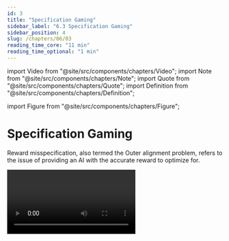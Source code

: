 ```yaml
---
id: 3
title: "Specification Gaming"
sidebar_label: "6.3 Specification Gaming"
sidebar_position: 4
slug: /chapters/06/03
reading_time_core: "11 min"
reading_time_optional: "1 min"
---
```

import Video from "@site/src/components/chapters/Video";
import Note from "@site/src/components/chapters/Note";
import Quote from "@site/src/components/chapters/Quote";
import Definition from "@site/src/components/chapters/Definition";

import Figure from "@site/src/components/chapters/Figure";

# Specification Gaming

<Definition term="Reward misspecification" source="">

Reward misspecification, also termed the Outer alignment problem, refers to the issue of providing an AI with the accurate reward to optimize for.

</Definition>

<Video type="youtube" videoId="nKJlF-olKmg" number="2" label="6.2" caption="Optional video with many examples of specification gaming." />

The fundamental issue is simple to comprehend: does the specified loss function align with the intended objective of its designers? However, implementing this in practical scenarios is exceedingly challenging. To express the complete "intention" behind a human request equates to conveying all human values, the implicit cultural context, etc., which remain poorly understood themselves.

Furthermore, as most models are designed as goal optimizers, they are all vulnerable to Goodhart's Law. This vulnerability implies that unforeseen negative consequences may arise due to excessive optimization pressure on a goal that appears well-specified to humans, but deviates from true objectives in subtle ways.

The overall problem can be broken up into distinct issues which will be explained in detail in individual sub-sections below. Here is a quick overview:

- **Reward misspecification** occurs when the specified reward function does not accurately capture the true objective or desired behavior.

- **Reward design** refers to the process of designing the reward function to align the behavior of AI agents with the intended objectives.

- **Reward hacking** refers to the behavior of RL agents exploiting gaps or loopholes in the specified reward function to achieve high rewards without actually fulfilling the intended objectives.

- **Reward tampering** is a broader concept that encompasses inappropriate agent influence on the reward process itself, excluding the manipulation of the reward function through gaming.

Before delving into specific types of reward misspecification failures, the following section further explains the emphasis on reward design in conjunction with algorithm design. This section also elucidates the notorious difficulty of designing effective rewards.

## Reward Design {#01}

<Definition term="Reward Design" source="">

Reward design refers to the process of specifying the reward function in reinforcement learning (RL).

</Definition>

Reward design is a broader term than reward shaping that encompasses the entire process of designing and shaping reward functions to guide the behavior of AI systems. It involves not only reward shaping but also the overall process of defining objectives, specifying preferences, and creating reward functions that align with human values and desired outcomes. Reward design is a term that is often used interchangeably with reward engineering ([Christiano, 2019](https://www.alignmentforum.org/posts/4nZRzoGTqg8xy5rr8/the-reward-engineering-problem)). They both refer to the same thing.

RL algorithm design and RL reward design are two separate facets of reinforcement learning. RL algorithm design is about the development and implementation of learning algorithms that allow an agent to learn and refine its behavior based on rewards and environmental interactions. This process includes designing the mechanisms and procedures by which the agent learns from its experiences, updates its policies, and makes decisions to maximize cumulative rewards.

Conversely, RL reward design concentrates on the specification and design of the reward function guiding the RL agent's learning process. Reward design warrants carefully engineering the reward function to align with the desired behavior and objectives, while accounting for potential pitfalls like reward hacking or reward tampering. The reward function is a pivotal element because it molds the behavior of the RL agent and determines which actions are deemed desirable or undesirable.

<Figure src="./img/IjA_Image_3.png" alt="Enter image alt description" number="3" label="6.3" caption="Specification gaming: the flip side of AI ingenuity ([Krakovna et al., 2020](https://www.deepmind.com/blog/specification-gaming-the-flip-side-of-ai-ingenuity))" />

Designing a reward function often presents a formidable challenge that necessitates considerable expertise and experience. To demonstrate the complexity of this task consider how one might manually design a reward function to make an agent perform a backflip, as depicted in the following image:

<Figure src="./img/Mhn_Image_4.gif" alt="Enter image alt description" number="4" label="6.4" caption="Deep reinforcement learning from human preferences ([Christiano et al., 2017](https://arxiv.org/abs/1706.03741))" />

While RL algorithm design focuses on the learning and decision-making mechanisms of the agent, RL reward design focuses on defining the objective and shaping the agent's behavior through the reward function. Both aspects are crucial in the development of effective and aligned RL systems. A well-designed RL algorithm can efficiently learn from rewards, while a carefully designed reward function can guide the agent towards desired behavior and avoid unintended consequences. The following diagram displays the three key elements in RL agent design—algorithm design, reward design, and the prevention of tampering with the reward signal:

<Figure src="./img/MZ1_Image_5.png" alt="Enter image alt description" number="5" label="6.5" caption="Specification gaming: the flip side of AI ingenuity ([Krakovna et al., 2020](https://www.deepmind.com/blog/specification-gaming-the-flip-side-of-ai-ingenuity))" />

The process of reward design receives minimal attention in introductory RL texts, despite its critical role in defining the problem to be resolved. As mentioned in this section's introduction, solving the reward misspecification problem would necessitate finding evaluation metrics resistant to Goodhart’s law-induced failures. This includes failures stemming from over-optimization of either a misdirected or a proxy objective (reward hacking), or by the agent directly interfering with the reward signal (reward tampering). These concepts are further explored in the ensuing sections.

## Reward Shaping {#02}

<Definition term="Reward Shaping" source="">

Reward shaping is a technique used in RL which introduces small intermediate rewards to supplement the environmental reward. This seeks to mitigate the problem of sparse reward signals and to encourage exploration and faster learning.

</Definition>

In order to succeed at a reinforcement learning problem, an AI needs to do two things:

- Find a sequence of actions that leads to positive reward. This is the exploration problem.

- Remember the sequence of actions to take, and generalize to related but slightly different situations. This is the learning problem.

Model-free RL methods explore by taking actions randomly. If, by chance, the random actions lead to a reward, they are reinforced, and the agent becomes more likely to take these beneficial actions in the future. This works well if rewards are dense enough for random actions to lead to a reward with reasonable probability. However, many of the more complicated games require long sequences of very specific actions to experience any reward, and such sequences are extremely unlikely to occur randomly.

A classic example of this problem was observed in the video game Montezuma’s revenge where the agent's objective was to find a key, but there were many intermediate steps required to find it. In order to solve such long term planning problems researchers have tried adding extra terms or components to the reward function to encourage desired behavior or discourage undesired behavior.

<Figure src="./img/rbv_Image_6.png" alt="Enter image alt description" number="6" label="6.6" caption="Learning Montezuma’s Revenge from a single demonstration ([OpenAI, 2018](https://openai.com/research/learning-montezumas-revenge-from-a-single-demonstration))" />

The goal of reward shaping is to make the learning process more efficient by providing informative rewards that guide the agent towards the desired outcomes. Reward shaping involves providing additional rewards to the agent for making progress towards the desired goal. By shaping the rewards, the agent receives more frequent and meaningful feedback, which can help it learn more efficiently. Reward shaping can be particularly useful in scenarios where the original reward function is sparse, meaning that the agent receives little or no feedback until it reaches the final goal. However, it is important to design reward shaping carefully to avoid unintended consequences.

Reward shaping algorithms often assume hand-crafted and domain-specific shaping functions, constructed by subject matter experts, which runs contrary to the aim of autonomous learning. Moreover, poor choices of shaping rewards can worsen the agent’s performance.

Poorly designed reward shaping can lead to the agent optimizing for the shaped rewards rather than the true rewards, resulting in suboptimal behavior. Examples of this are provided in the subsequent sections on reward hacking.

## Reward Hacking {#03}

<Definition term="Reward hacking" source="">

Reward hacking occurs when an AI agent finds ways to exploit loopholes or shortcuts in the environment to maximize its reward without actually achieving the intended goal.

</Definition>

Specification gaming is the general framing for the problem when an AI system finds a way to achieve the objective in an unintended way. Specification gaming can happen in many kinds of ML models. Reward hacking is a specific occurrence of a specification gaming failure in RL systems that function on reward-based mechanisms.

Reward hacking and reward misspecification are related concepts but have distinct meanings. Reward misspecification refers to the situation where the specified reward function does not accurately capture the true objective or desired behavior.

Rewards hacking does not always require reward misspecification. It is not necessarily true that a perfectly specified reward (which completely and accurately captures the desired behavior of the system) is impossible to hack. There can also be buggy or corrupted implementations which will have unintended behaviors. The point of a reward function is to boil a complicated system down to a single value. This will pretty much always involve simplifications etc., which will then be slightly different from what you're describing. The map is not the territory.

Reward hacking can manifest in a myriad of ways. For instance, in the context of game-playing agents, it might involve exploiting software glitches or bugs to directly manipulate the score or gain high rewards through unintended means.

As a concrete example, one agent in the Coast Runners game was trained with the objective of winning the race. The game uses a score mechanism, so in order to progress to the next level the reward designers used reward shaping to reward the system when it scored points. These were given when a boat gets items (such as the green blocks in the animation below) or accomplishes other actions that presumably would help it win the race. Despite being given intermediate rewards, the overall intended goal was to finish the race as quickly as possible. The developers thought the best way to get a high score was to win the race but it was not the case. The agent discovered that continuously rotating a ship in a circle to accumulate points indefinitely optimized its reward, even though it did not help it win the race.

<Figure src="./img/nbD_Image_7.gif" alt="Enter image alt description" number="7" label="6.7" caption="Faulty reward functions in the wild ([Amodei & Clark, 2016](https://openai.com/index/faulty-reward-functions/))" />

<Figure src="./img/SJb_Image_8.png" alt="Enter image alt description" number="8" label="6.8" caption="An AI playing CoastRunners 7 learned to crash and regenerate targets repeatedly rather than win the race to get a higher score, exhibiting proxy gaming. ([Hendrycks, 2024](https://www.aisafetybook.com/textbook/robustness))" />

In cases where the reward function misaligns with the desired objective, reward hacking can emerge. This can lead the agent to optimize a proxy reward, deviating from the true underlying goal, thereby yielding behavior contrary to the designers' intentions. As an example of something that might happen in a real-world scenario consider a cleaning robot: if the reward function focuses on reducing mess, the robot might artificially create a mess to clean up, thereby collecting rewards, instead of effectively cleaning the environment.

Reward hacking presents significant challenges to AI safety due to the potential for unintended and potentially harmful behavior. As a result, combating reward hacking remains an active research area in AI safety and alignment.

## Reward Tampering {#04}

<Definition term="Reward tampering" source="">

Reward tampering refers to instances where an AI agent inappropriately influences or manipulates the reward process itself.

</Definition>

The problem of getting some intended task done can be split into:

- Designing an agent that is good at optimizing reward

- Designing a reward process that provides the agent with suitable rewards. The reward process can be understood by breaking it down even further. The process includes:

- An implemented reward function

- A mechanism for collecting appropriate sensory data as input

- A way for the user to potentially update the reward function.

Reward tampering involves the agent interfering with various parts of this reward process. An agent might distort the feedback received from the reward model, altering the information used to update its behavior. It could also manipulate the reward model's implementation, altering the code or hardware to change reward computations. In some cases, agents engaging in reward tampering may even directly modify the reward values before processing in the machine register. Depending on what exactly is being tampered with we get various degrees of reward tampering. These can be distinguished from the image below.

<Figure src="./img/XxA_Image_9.png" alt="Enter image alt description" number="9" label="6.9" caption="Clarifying wireheading terminology ([Gao, 2022](https://www.alignmentforum.org/posts/REesy8nqvknFFKywm/clarifying-wireheading-terminology))" />

Reward function input tampering interferes only with the inputs to the reward function. E.g. interfering with the sensors.

Reward function tampering involves the agent changing the reward function itself.

<Definition term="Wireheading" source="">

Wireheading refers to the behavior of a system that manipulates or corrupts its own internal structure by tampering directly with the RL algorithm itself, e.g. by changing the register values.

</Definition>

Reward tampering is concerning because it is hypothesized that tampering with the reward process will often arise as an instrumental goal ([Bostrom, 2014](https://www.goodreads.com/book/show/20527133-superintelligence); [Omohundro, 2008](https://dl.acm.org/doi/10.5555/1566174.1566226)). This can lead to weakening or breaking the relationship between the observed reward and the intended task. This is an ongoing research direction.

A hypothesized existing example of reward tampering can be seen in recommendation-based algorithms used in social media. These algorithms influence their users’ emotional state to generate more ‘likes’. The intended task was to serve useful or engaging content, but this is being achieved by tampering with human emotional perceptions, and thereby changing what would be considered useful. Assuming the capabilities of systems continue to increase through either computational or algorithmic advances, it is plausible to expect reward tampering problems to become increasingly common. Therefore, reward tampering is a potential concern that requires much more research and empirical verification.